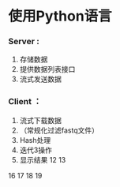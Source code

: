 # 使用Python语言
### Server :
1. 存储数据 
2. 提供数据列表接口
3. 流式发送数据
### Client ：
1. 流式下载数据
2. （常规化过滤fastq文件）
3. Hash处理
4. 迭代3操作
5. 显示结果
12
13


16
17
18
19